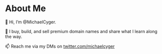 # About Me
👋 Hi, I’m @MichaelCyger.

🌱 I buy, build, and sell premium domain names and share what I learn along the way.

📫 Reach me via my DMs on [twitter.com/michaelcyger](twitter.com/michaelcyger)
